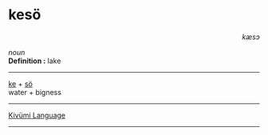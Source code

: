 
# kesö

<div align="right"><i>kæsɔ</i></div>

*noun*  
**Definition :** lake  

---

[ke](ke.md) + [sö](sö.md)  
water + bigness  

---

[Kivümi Language](../README.md)

---
